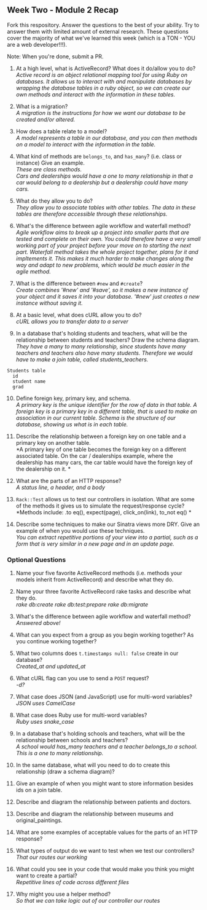 ## Week Two - Module 2 Recap

Fork this respository. Answer the questions to the best of your ability. Try to answer them with limited amount of external research. These questions cover the majority of what we've learned this week (which is a TON - YOU are a web developer!!!). 

Note: When you're done, submit a PR. 

1. At a high level, what is ActiveRecord? What does it do/allow you to do?<br>
*Active record is an object relational mapping tool for using Ruby on databases. It allows us to interact with and manipulate databases by wrapping the database tables in a ruby object, so we can create our own methods and interact with the information in these tables.*

2. What is a migration?<br>
*A migration is the instructions for how we want our database to be created and/or altered.*

3. How does a table relate to a model?<br>
*A model represents a table in our database, and you can then methods on a model to interact with the information in the table.* 

4. What kind of methods are `belongs_to`, and `has_many`? (i.e. class or instance) Give an example.<br>
*These are class methods.<br>
Cars and dealerships would have a one to many relationship in that a car would belong to a dealership but a dealership could have many cars.*

5. What do they allow you to do?<br>
*They allow you to associate tables with other tables. The data in these tables are therefore accessible through these relationships.*

6. What's the difference between agile workflow and waterfall method?<br>
*Agile workflow aims to break up a project into smaller parts that are tested and complete on their own. You could therefore have a very small working part of your project before your move on to starting the next part.   Waterfall method takes the whole project together, plans for it and impltements it.  This makes it much harder to make changes along the way and adapt to new problems, which would be much easier in the agile method.*

7. What is the difference between `#new` and `#create`?<br>
*Create combines '#new' and '#save', so it makes a new instance of your object and it saves it into your database. '#new' just creates a new instance without saving it.*


8. At a basic level, what does cURL allow you to do?<br>
*cURL allows you to transfer data to a server*

9. In a database that's holding students and teachers, what will be the relationship between students and teachers? Draw the schema diagram.<br>
*They have a many to many relationship, since students have many teachers and teachers also have many students. Therefore we would have to make a join table, called students_teachers.*
```
Students table               
  id
  student name
  grad

```

10. Define foreign key, primary key, and schema.<br>
*A primary key is the unique identifier for the row of data in that table. A foreign key is a primary key in a different table, that is used to make an association in our current table. Schema is the structure of our database, showing us what is in each table.*

11. Describe the relationship between a foreign key on one table and a primary key on another table. <br>
*A primary key of one table becomes the foreign key on a different associated table.  On the car / dealerships example, where the dealership has many cars, the car table would have the foreign key of the dealership on it. *

12. What are the parts of an HTTP response?<br>
*A status line, a header, and a body*

13. `Rack::Test` allows us to test our controllers in isolation. What are some of the methods it gives us to simulate the request/response cycle?
*Methods include: .to eq(), expect(page), click_on(link), to_not eq() *

14. Describe some techniques to make our Sinatra views more DRY. Give an example of when you would use these techniques.<br>
*You can extract repetitive portions of your view into a partial, such as a form that is very similar in a new page and in an update page.*


### Optional Questions

1. Name your five favorite ActiveRecord methods (i.e. methods your models inherit from ActiveRecord) and describe what they do.
2. Name your three favorite ActiveRecord rake tasks and describe what they do.<br>
*rake db:create
rake db:test:prepare
rake db:migrate*

3. What's the difference between agile workflow and waterfall method?<br>
*Answered above!*

4. What can you expect from a group as you begin working together? As you continue working together?

5. What two columns does `t.timestamps null: false` create in our database?<br>
*Created_at and updated_at*

6. What cURL flag can you use to send a `POST` request?<br>
*-d?*

7. What case does JSON (and JavaScript) use for multi-word variables?<br>
*JSON uses CamelCase*

8. What case does Ruby use for multi-word variables?<br>
*Ruby uses snake_case*

9. In a database that's holding schools and teachers, what will be the relationship between schools and teachers?<br>
*A school would has_many teachers and a teacher belongs_to a school. This is a one to many relationship.*

10. In the same database, what will you need to do to create this relationship (draw a schema diagram)?
11. Give an example of when you might want to store information besides ids on a join table.
12. Describe and diagram the relationship between patients and doctors.
13. Describe and diagram the relationship between museums and original_paintings.
14. What are some examples of acceptable values for the parts of an HTTP response?
15. What types of output do we want to test when we test our controllers?<br>
*That our routes our working*

16. What could you see in your code that would make you think you might want to create a partial?<br>
*Repetitive lines of code across different files*

17. Why might you use a helper method?<br>
*So that we can take logic out of our controller our routes*
